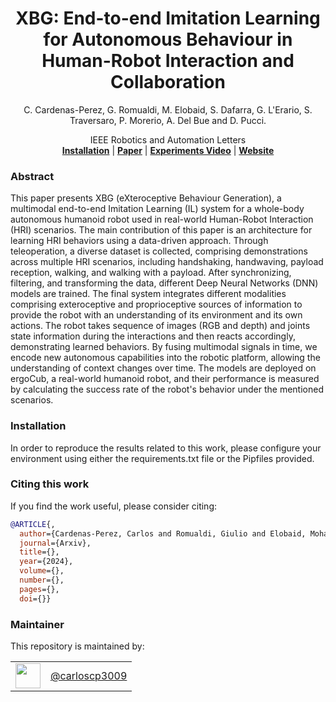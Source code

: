 <h1 align="center">
  XBG: End-to-end Imitation Learning for Autonomous Behaviour in Human-Robot Interaction and Collaboration
</h1>


<div align="center">


C. Cardenas-Perez, G. Romualdi, M. Elobaid, S. Dafarra, G. L'Erario, S. Traversaro, P. Morerio, A. Del Bue and D. Pucci. 

</div>


<p>
 <source src="https://github.com/ami-iit/xbg/blob/main/assets/videos/xbg_video.mov">
</p>
 


<div align="center">
  IEEE Robotics and Automation Letters
</div>

<div align="center">
  <a href=""><b>Installation</b></a> |
  <a href="https://arxiv.org/pdf/2406.15833"><b>Paper</b></a> |
  <a href="https://www.youtube.com/watch?v=zuFNEG62y6I"><b>Experiments Video</b></a> |
  <a href="https://ami-iit.github.io/xbg/"><b>Website</b></a>
</div>

### Abstract

This paper presents XBG (eXteroceptive Behaviour Generation), a multimodal end-to-end Imitation Learning (IL) system for a whole-body autonomous humanoid robot used in real-world Human-Robot Interaction (HRI) scenarios. The main contribution of this paper is an architecture for learning HRI behaviors using a data-driven approach. Through teleoperation, a diverse dataset is collected, comprising demonstrations across multiple HRI scenarios, including handshaking, handwaving, payload reception, walking, and walking with a payload. After synchronizing, filtering, and transforming the data, different Deep Neural Networks (DNN) models are trained. The final system integrates different modalities comprising exteroceptive and proprioceptive sources of information to provide the robot with an understanding of its environment and its own actions. The robot takes sequence of images (RGB and depth) and joints state information during the interactions and then reacts accordingly, demonstrating learned behaviors. By fusing multimodal signals in time, we encode new autonomous capabilities into the robotic platform, allowing the understanding of context changes over time. The models are deployed on ergoCub, a real-world humanoid robot, and their performance is measured by calculating the success rate of the robot's behavior under the mentioned scenarios.

### Installation

In order to reproduce the results related to this work, please configure your environment using either the requirements.txt file or the Pipfiles provided.


### Citing this work

If you find the work useful, please consider citing:

```bibtex
@ARTICLE{,
  author={Cardenas-Perez, Carlos and Romualdi, Giulio and Elobaid, Mohammed and Dafarra, Stefano and L'erario, Giuseppe and Traversaro, Silvio and Morerio, Pietro and Del Bue, Alessio and Pucci, Daniele},
  journal={Arxiv},
  title={},
  year={2024},
  volume={},
  number={},
  pages={},
  doi={}}
```

### Maintainer

This repository is maintained by:

| |                                                        |
|:---:|:------------------------------------------------------:|
| [<img src="https://avatars.githubusercontent.com/u/44415073?s=400&u=d251a0443d6444920cf640f13e86f549269b25f3&v=4" width="40">](https://github.com/GitHubUserName) | [@carloscp3009](https://github.com/carloscp3009) |
